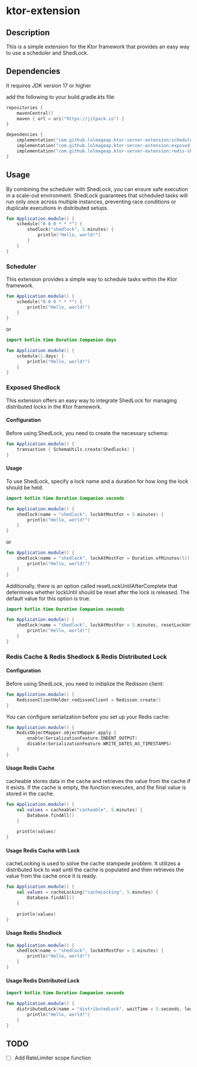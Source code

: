 # ktor-extension

## Description

This is a simple extension for the Ktor framework that provides an easy way to use a scheduler and ShedLock.

## Dependencies

It requires JDK version 17 or higher

add the following to your build.gradle.kts file:

```kotlin
repositories {
    mavenCentral()
    maven { url = uri("https://jitpack.io") }
}

dependencies {
    implementation("com.github.lolmageap.ktor-server-extension:scheduler:1.0.3")
    implementation("com.github.lolmageap.ktor-server-extension:exposed-shedlock:1.0.3")
    implementation("com.github.lolmageap.ktor-server-extension:redis-shedlock:1.0.3")
}
```

## Usage

By combining the scheduler with ShedLock, you can ensure safe execution in a scale-out environment.
ShedLock guarantees that scheduled tasks will run only once across multiple instances, preventing race conditions or
duplicate executions in distributed setups.

```kotlin
fun Application.module() {
    schedule("0 0 0 * * *") {
        shedlock("shedlock", 5.minutes) {
            println("Hello, world!")
        }
    }
}
```

### Scheduler

This extension provides a simple way to schedule tasks within the Ktor framework.

```kotlin
fun Application.module() {
    schedule("0 0 0 * * *") {
        println("Hello, world!")
    }
}
```

or

```kotlin
import kotlin.time.Duration.Companion.days

fun Application.module() {
    schedule(1.days) {
        println("Hello, world!")
    }
}
```

### Exposed Shedlock

This extension offers an easy way to integrate ShedLock for managing distributed locks in the Ktor framework.

#### Configuration

Before using ShedLock, you need to create the necessary schema:

```kotlin
fun Application.module() {
    transaction { SchemaUtils.create(Shedlocks) }
}
```

#### Usage

To use ShedLock, specify a lock name and a duration for how long the lock should be held.

```kotlin
import kotlin.time.Duration.Companion.seconds

fun Application.module() {
    shedlock(name = "shedlock", lockAtMostFor = 5.minutes) {
        println("Hello, world!")
    }
}
```

or

```kotlin
fun Application.module() {
    shedlock(name = "shedlock", lockAtMostFor = Duration.ofMinutes(5)) {
        println("Hello, world!")
    }
}
```

Additionally, there is an option called resetLockUntilAfterComplete that determines whether lockUntil should be reset
after the lock is released.
The default value for this option is true.

```kotlin
import kotlin.time.Duration.Companion.seconds

fun Application.module() {
    shedlock(name = "shedlock", lockAtMostFor = 5.minutes, resetLockUntilAfterComplete = false) {
        println("Hello, world!")
    }
}
```

### Redis Cache & Redis Shedlock & Redis Distributed Lock

#### Configuration

Before using ShedLock, you need to initialize the Redisson client:

```kotlin
fun Application.module() {
    RedissonClientHolder.redissonClient = Redisson.create()
}
```

You can configure serialization before you set up your Redis cache:

```kotlin
fun Application.module() {
    RedisObjectMapper.objectMapper.apply {
        enable(SerializationFeature.INDENT_OUTPUT)
        disable(SerializationFeature.WRITE_DATES_AS_TIMESTAMPS)
    }
}
```

#### Usage Redis Cache

cacheable stores data in the cache and retrieves the value from the cache if it exists. 
If the cache is empty, the function executes, and the final value is stored in the cache.

```kotlin
fun Application.module() {
    val values = cacheable("cacheable", 5.minutes) {
        Database.findAll()
    }
    
    println(values)
}
```

#### Usage Redis Cache with Lock

cacheLocking is used to solve the cache stampede problem. 
It utilizes a distributed lock to wait until the cache is populated and then retrieves the value from the cache once it is ready.

```kotlin
fun Application.module() {
    val values = cacheLocking("cacheLocking", 5.minutes) {
        Database.findAll()
    }
    
    println(values)
}
```

#### Usage Redis Shedlock

```kotlin
fun Application.module() {
    shedlock(name = "shedlock", lockAtMostFor = 5.minutes) {
        println("Hello, world!")
    }
}
```

#### Usage Redis Distributed Lock

```kotlin
import kotlin.time.Duration.Companion.seconds

fun Application.module() {
    distributedLock(name = "distributedLock", waitTime = 5.seconds, leaseTime = 1.seconds) {
        println("Hello, world!")
    }
}
```

## TODO

- [ ] Add RateLimiter scope function